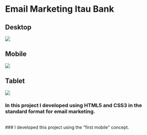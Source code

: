 # Email Marketing Itau Bank

## Desktop

<img src="https://media.discordapp.net/attachments/609614458884718594/901186580004343868/desktop-project-itau.png?width=523&height=676"/>

<br>

## Mobile

<img src="https://media.discordapp.net/attachments/609614458884718594/901186580650287154/mobile.png?width=398&height=675"/>

<br>

## Tablet

<img src="https://media.discordapp.net/attachments/609614458884718594/901186578788024340/tablet.png?width=646&height=676"/>


### In this project I developed using HTML5 and CSS3 in the standard format for email marketing.
<br>
### I developed this project using the "first mobile" concept.
